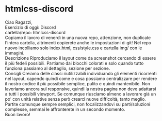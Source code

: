 # htmlcss-discord
Ciao Ragazzi,<br>
Esercizio di oggi: Discord<br>
cartella/repo: htmlcss-discord<br>
Copiamo il lavoro di venerdì in una nuova repo, attenzione, non duplicate l'intera cartella, altrimenti copierete anche le impostazioni di git! Nel repo nuovo incolliamo solo index.html, css/style.css e cartella img/ con le immagini.<br>
Descrizione Riproduciamo il layout come da screenshot cercando di essere il più fedeli possibili. Partiamo dai blocchi colorati e solo quando tutto funziona passiamo al dettaglio, sezione per sezione.<br>
Consigli Creiamo delle classi riutilizzabili individuando gli elementi ricorrenti nel layout, capendo quindi come e cosa possiamo centralizzare per rendere il nostro codice il più possibile semplice, pulito e quindi mantenibile. Non lavoriamo ancora sul responsive, quindi la nostra pagina non deve adattarsi a tutti i possibili viewport. Se comunque riusciamo almeno a lavorare già un po’ con unità relative senza però crearci nuove difficoltà, tanto meglio. Partite comunque sempre semplici, non focalizzandovi su parti/soluzioni complesse, semmai le affronterete in un secondo momento.<br>
Buon lavoro!<br>